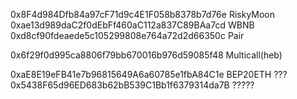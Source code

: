 0x8F4d984Dfb84a97cF71d9c4E1F058b8378b7d76e RiskyMoon
0xae13d989daC2f0dEbFf460aC112a837C89BAa7cd WBNB
0xd8cf90fdeaede5c105299808e764a72d2d66350c Pair

0x6f29f0d995ca8806f79bb670016b976d59085f48 Multicall(heb)

0xaE8E19eFB41e7b96815649A6a60785e1fbA84C1e BEP20ETH ???
0x5438F65d96ED683b62bB539C1Bb1f6379314da7B ?????
